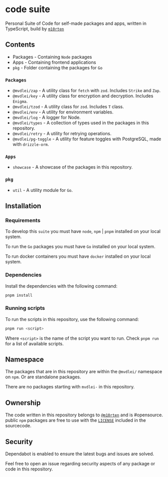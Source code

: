 # code suite

Personal Suite of Code for self-made packages and apps, written in TypeScript, build by [`m10rten`](https://github.com/m10rten/)

## Contents

- Packages - Containing `Node` packages
- Apps - Containing frontend applications
- `pkg` - Folder containing the packages for `Go`

### `Packages`

- `@mvdlei/zap` - A utility class for `fetch` with `zod`. Includes `Strike` and `Zap`.
- `@mvdlei/key` - A utility class for encryption and decryption. Includes `Enigma`.
- `@mvdlei/tzod` - A utility class for `zod`. Includes `T` class.
- `@mvdlei/env` - A utility for environment variables.
- `@mvdlei/log` - A logger for Node.
- `@mvdlei/types` - A collection of types used in the packages in this repository.
- `@mvdlei/retry` - A utility for retrying operations.
- `@mvdlei/pg-toggle` - A utility for feature toggles with PostgreSQL, made with `drizzle-orm`.

### `Apps`

- `showcase` - A showcase of the packages in this repository.

### `pkg`

- `util` - A utility module for `Go`.

## Installation

### Requirements

To develop this `suite` you must have `node`, `npm` | `pnpm` installed on your local system.

To run the `Go` packages you must have `Go` installed on your local system.

To run docker containers you must have `docker` installed on your local system.

### Dependencies

Install the dependencies with the following command:

```bash
pnpm install
```

### Running scripts

To run the scripts in this repository, use the following command:

```bash
pnpm run <script>
```

Where `<script>` is the name of the script you want to run. Check `pnpm run` for a list of available scripts.

## Namespace

The packages that are in this repository are within the `@mvdlei/` namespace on `npm`. Or are standalone packages.

There are no packages starting with `mvdlei-` in this repository.

## Ownership

The code written in this repository belongs to [`@m10rten`](https://github.com/m10rten) and is #opensource. public `npm` packages are free to use with the [`LICENSE`](LICENSE) included in the sourcecode.

## Security

Dependabot is enabled to ensure the latest bugs and issues are solved.

Feel free to open an issue regarding security aspects of any package or code in this repository.
